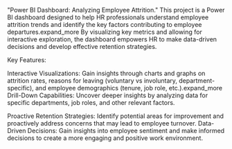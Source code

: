 "Power BI Dashboard: Analyzing Employee Attrition."
This project is a Power BI dashboard designed to help HR professionals understand employee attrition trends and identify the key factors contributing to employee departures.expand_more By visualizing key metrics and allowing for interactive exploration, the dashboard empowers HR to make data-driven decisions and develop effective retention strategies.

Key Features:

Interactive Visualizations: Gain insights through charts and graphs on attrition rates, reasons for leaving (voluntary vs involuntary, department-specific), and employee demographics (tenure, job role, etc.).expand_more
Drill-Down Capabilities: Uncover deeper insights by analyzing data for specific departments, job roles, and other relevant factors.

Proactive Retention Strategies: Identify potential areas for improvement and proactively address concerns that may lead to employee turnover.
Data-Driven Decisions: Gain insights into employee sentiment and make informed decisions to create a more engaging and positive work environment.
